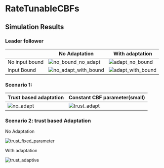# RateTunableCBFs

## Simulation Results
### Leader follower

|  | No Adaptation | With adaptation |
| --------------| -------------------| -----------------|
| No input bound | ![no_bound_no_adapt](https://user-images.githubusercontent.com/19849515/227720687-a3f1142f-7004-4c7d-b572-b90d29fb6d71.gif) | ![adapt_no_bound](https://user-images.githubusercontent.com/19849515/227720750-57c96b16-f799-44ae-b97d-8fe5f21349dc.gif) |
| Input Bound | ![no_adapt_with_bound](https://user-images.githubusercontent.com/19849515/227720777-b5909dec-079d-4dc3-8562-d94a4118f344.gif) | ![adapt_with_bound](https://user-images.githubusercontent.com/19849515/227720799-cfb15944-8b8e-425c-82a5-33349336f1b3.gif) |

### Scenario 1:
| Trust based adaptation | Constant CBF parameter(small) |
| --------------| -------------------|
| ![no_adapt](https://user-images.githubusercontent.com/19849515/227721767-75d395db-ca03-47b3-a1cd-08284ad61e6d.gif)| ![trust_adapt](https://user-images.githubusercontent.com/19849515/227721791-3695f2fa-b748-4309-92fa-3d8fb2dfe6f3.gif) |

### Scenario 2: trust based Adaptation
No Adaptation

![trust_fixed_parameter](https://user-images.githubusercontent.com/19849515/227721066-e2492b6c-eb11-4a0a-86df-677381d555c3.gif) 

With adaptation

![trust_adaptive](https://user-images.githubusercontent.com/19849515/227721079-a36a6ab0-cb4d-4f57-84d8-bf4628020085.gif)


